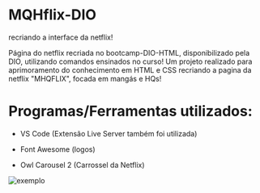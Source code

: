 # MQHflix-DIO
recriando a interface da netflix!

Página do netflix recriada no bootcamp-DIO-HTML, disponibilizado pela DIO, utilizando comandos ensinados no curso!
Um projeto realizado para aprimoramento do conhecimento em HTML e CSS recriando a pagina da netflix "MHQFLIX", focada em mangás e HQs!

# Programas/Ferramentas utilizados:

- VS Code (Extensão Live Server também foi utilizada)

- Font Awesome (logos)

- Owl Carousel 2 (Carrossel da Netflix)
 
![exemplo](https://user-images.githubusercontent.com/87672761/139345732-2b562f88-423d-4b22-826a-00898581c634.png)

